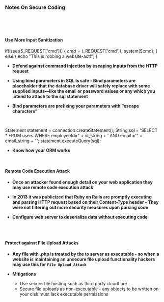 
### Notes On Secure Coding


<br><br><br>
#### Use More Input Sanitization
 
 

  if(isset($_REQUEST['cmd'])) {
    $cmd = ($_REQUEST['cmd']);
    system($cmd);
  } else {
    echo "This is robbing a website-act!";
  }
 
 

  * **Defend against command injection by escaping inputs from the HTTP request**
  
  * **Using bind parameters in SQL is safe - Bind parameters are placeholder that the database driver will safely replace with some supplied inputs—like the email or password values or any which you intend to attach to the sql statement**
  
  * **Bind parameters are prefixing your parameters with “escape characters”**
 
 <br>

 

Statement statement = connection.createStatement();
String sql = 'SELECT * FROM users WHERE employeeId=" + id_string +
             ' AND email ='" + email_string + "';
statement.executeQuery(sql);

 

  * **Know how your ORM works**

<br>

 
 
 
#### Remote Code Execution Attack

* **Once an attacker found enough detail on your web application they may use remote code execution attack**  

* **In 2013 it was publicized that Ruby on Rails are promptly executing and parsing HTTP request based on their Content-Type header - They were not filtering out more security measures upon parsing code** 

* **Configure web server to deserialize data without executing code** 

<br><br>

#### Protect against File Upload Attacks

  * **Any file with .php is treated by the to server as executable - so when a website is maintaining an unsecure file upload functionality hackers may use this for `File Upload Attack`**


  * **Mitigations**

     * Use secure file hosting such as third party cloudflare
     * Secure file uploads as non-executable - any objects to be written on your disk must lack executable permissions
    

